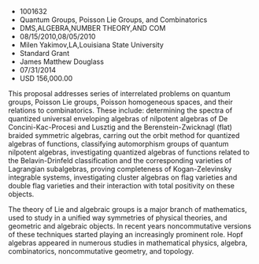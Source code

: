 
* 1001632
* Quantum Groups, Poisson Lie Groups, and Combinatorics
* DMS,ALGEBRA,NUMBER THEORY,AND COM
* 08/15/2010,08/05/2010
* Milen Yakimov,LA,Louisiana State University
* Standard Grant
* James Matthew Douglass
* 07/31/2014
* USD 156,000.00

This proposal addresses series of interrelated problems on quantum groups,
Poisson Lie groups, Poisson homogeneous spaces, and their relations to
combinatorics. These include: determining the spectra of quantized universal
enveloping algebras of nilpotent algebras of De Concini-Kac-Procesi and Lusztig
and the Berenstein-Zwicknagl (flat) braided symmetric algebras, carring out the
orbit method for quantized algebras of functions, classifying automorphism
groups of quantum nilpotent algebras, investigating quantized algebras of
functions related to the Belavin-Drinfeld classification and the corresponding
varieties of Lagrangian subalgebras, proving completeness of Kogan-Zelevinsky
integrable systems, investigating cluster algebras on flag varieties and double
flag varieties and their interaction with total positivity on these objects.

The theory of Lie and algebraic groups is a major branch of mathematics, used
to study in a unified way symmetries of physical theories, and geometric and
algebraic objects. In recent years noncommutative versions of these techniques
started playing an increasingly prominent role. Hopf algebras appeared in
numerous studies in mathematical physics, algebra, combinatorics, noncommutative
geometry, and topology.
